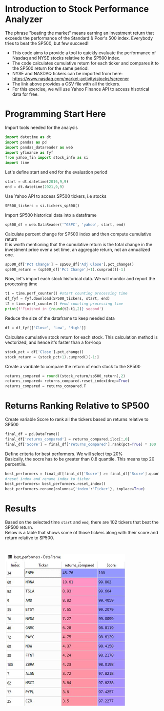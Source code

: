 # Introduction to Stock Performance Analyzer
The phrase "beating the market" means earning an investment return that exceeds the performance of the Standard & Poor's 500 index. Everybody tries to beat the SP500, but few succeed! 
* This code aims to provide a tool to quickly evaluate the performance of Nasdaq and NYSE stocks relative to the SP500 index.
* The code calculates cumulative return for each ticker and compares it to the SP500 return for the same period.
* NYSE and NASDAQ tickers can be imported from here: https://www.nasdaq.com/market-activity/stocks/screener
* The link above provides a CSV file with all the tickers. 
* For this exercise, we will use Yahoo Finance API to access hisotrical data for free. 

# Programming Start Here

Import tools needed for the analysis
```python
import datetime as dt
import pandas as pd
import pandas_datareader as web
import yfinance as fyf
from yahoo_fin import stock_info as si
import time
```
Let's define start and end for the evaluation period 
```python
start = dt.datetime(2016,9,9)
end = dt.datetime(2021,9,9)
```
Use Yahoo API to access SP500 tickers, i.e stocks
```python
SP500_tickers = si.tickers_sp500()
```
Import SP500 historical data into a dataframe
```python
sp500_df = web.DataReader('^GSPC', 'yahoo', start, end)
```
Calculate percent change for SP500 index and then compute cumulative return   
It is worth mentioning that the cumulative return is the total change in the investment price over a set time, an aggregate return, not an annualized one.
```python
sp500_df['Pct Change'] = sp500_df['Adj Close'].pct_change()
sp500_return = (sp500_df['Pct Change']+1).cumprod()[-1]
```
Now, let's import each stock historical data. We will monitor and report the processing time
```python
t1 = time.perf_counter() #start counting processing time
df_fyf = fyf.download(SP500_tickers, start, end)
t2 = time.perf_counter() #end counting processing time
print(f'Finished in {round(t2-t1,2)} second') 
```    
Reduce the size of the dataframe to keep needed data
```python
df = df_fyf[['Close', 'Low', 'High']]
```
Calculate cumulative stock return for each stock. This calculation method is vectorized, and hence it's faster than a for-loop
```python
stock_pct = df['Close'].pct_change()
stock_return = (stock_pct+1).cumprod()[-1:]
```
Create a varibale to compare the return of each stock to the SP500
```python
returns_compared = round((stock_return/sp500_return),2)
returns_compared= returns_compared.reset_index(drop=True)
returns_compared = returns_compared.T
```

# Returns Ranking Relative to SP500  
Create variable Score to rank all the tickers based on returns relative to SP500
```python
final_df = pd.DataFrame()
final_df['returns_compared'] = returns_compared.iloc[:,0]
final_df['Score'] = final_df['returns_compared'].rank(pct=True) * 100
```
Define criteria for best performers. We will select top 20%     
Basically, the socre has to be greater than 0.8 quantile. This means top 20 percentile. 
```python
best_performers = final_df[final_df['Score'] >= final_df['Score'].quantile(0.8)]
#reset index and rename index to ticker
best_performers= best_performers.reset_index()
best_performers.rename(columns={'index':'Ticker'}, inplace=True)
```
# Results
Based on the selected time ```start``` and ```end```, there are 102 tickers that beat the SP500 return.    
Below is a table that shows some of those tickers along with their score and return relative to SP500.  
   
&nbsp; 


![alt text](https://github.com/MouinAlmasoodi/Stock-Performance/blob/main/Results.JPG?raw=true)
